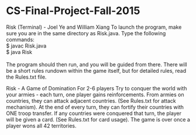 # CS-Final-Project-Fall-2015
Risk (Terminal) - Joel Ye and William Xiang
To launch the program, make sure you are in the same directory as Risk.java.
Type the following commands:
<br>$ javac Risk.java
<br>$ java Risk
<br><br>
The program should then run, and you will be guided from there. There will 
be a short rules rundown within the game itself, but for detailed rules, read
the Rules.txt file. 

Risk - A Game of Domination
For 2-6 players
Try to conquer the world with your armies - each turn, one player gains 
reinforcements. From armies on countries, they can attack adjacent countries.
(See Rules.txt for attack mechanism). At the end of every turn, they can
fortify their countries with ONE troop transfer. If any countries were 
conquered that turn, the player will be given a card. (See Rules.txt for card
usage). The game is over once a player wons all 42 territories.  
